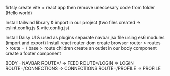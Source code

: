 firtsly create vite + react app
then remove uneccesary code from folder (Hello world)

Install tailwind library & import in our project
(two files created -> eslint.config.js & vite.config.js)

Install Daisy UI & used as plugins
separate navbar jsx file
using es6 modules (import and export)
Install react router dom
create browser router > routes > route = / base > route children
create an outlet in our body component
create a footer component

BODY - 
  NAVBAR
  ROUTE=/ => FEED
  ROUTE=/LOGIN => LOGIN
  ROUTE=/CONNECTIONS => CONNECTIONS
  ROUTE=/PROFILE => PROFILE
